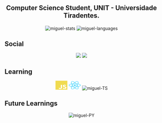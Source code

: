 ## <p align="center">Computer Science Student, UNIT - Universidade Tiradentes.</p>

<div align="center">
  <img alt="miguel-stats" height="160em" src="https://github-readme-stats.vercel.app/api?username=joaomiguel2004&show_icons=&theme=tokyonight&include_all_commits=true&count_private=true"/>
  <img alt="miguel-languages" height="160em" src="https://github-readme-stats.vercel.app/api/top-langs/?username=joaomiguel2004&layout=compact&langs_count=7&theme=tokyonight"/>
</div>

## Social
<div align="center">
  <a href="https://www.linkedin.com/in/joaomiguel04/" target="_blank"><img src="https://img.shields.io/badge/LinkedIn-0077B5?style=for-the-badge&logo=linkedin&logoColor=white"></a>
  <a href="mailto:joaomiguel-2004@hotmail.com" target="_blank"><img src="https://img.shields.io/badge/Microsoft_Outlook-0078D4?style=for-the-badge&logo=microsoft-outlook&logoColor=white"></a>
</div>

## Learning
<div align="center">
  <img alt="miguel-JS" height="30" width="40" src="https://raw.githubusercontent.com/devicons/devicon/master/icons/javascript/javascript-plain.svg">
  <img alt="miguel-React" height="30" width="40" src="https://raw.githubusercontent.com/devicons/devicon/master/icons/react/react-original.svg">
  <img alt="miguel-TS" height="30" width="40" src="https://cdn.jsdelivr.net/gh/devicons/devicon@latest/icons/typescript/typescript-original.svg">
</div>

## Future Learnings
<div align="center">
  <img alt="miguel-PY" height="30" width="40" src="https://cdn.jsdelivr.net/gh/devicons/devicon@latest/icons/python/python-original.svg">
</div>

